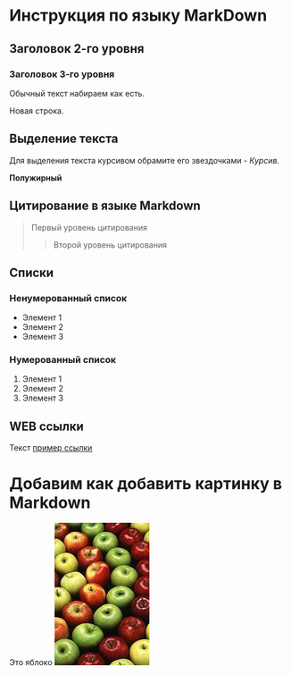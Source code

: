 # Инструкция по языку MarkDown

## Заголовок 2-го уровня
### Заголовок 3-го уровня

Обычный текст набираем как есть.

Новая строка.

## Выделение текста
Для выделения текста курсивом
обрамите его звездочками -
*Курсив.*

**Полужирный**

## Цитирование в языке Markdown
> Первый уровень цитирования
>> Второй уровень цитирования

## Списки
### Ненумерованный список
* Элемент 1
* Элемент 2
* Элемент 3

### Нумерованный список
1. Элемент 1 
2. Элемент 2 
3. Элемент 3 

## WEB ссылки
Текст [пример ссылки](http.example.com "Всплывающая подсказка")

# Добавим как добавить картинку в Markdown
Это яблоко
![Яблоко](Apple.jpg)

